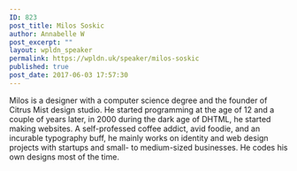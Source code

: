 ```yaml
---
ID: 823
post_title: Milos Soskic
author: Annabelle W
post_excerpt: ""
layout: wpldn_speaker
permalink: https://wpldn.uk/speaker/milos-soskic
published: true
post_date: 2017-06-03 17:57:30
---
```

Milos is a designer with a computer science degree and the founder of Citrus Mist design studio. He started programming at the age of 12 and a couple of years later, in 2000 during the dark age of DHTML, he started making websites. A self-professed coffee addict, avid foodie, and an incurable typography buff, he mainly works on identity and web design projects with startups and small- to medium-sized businesses. He codes his own designs most of the time.